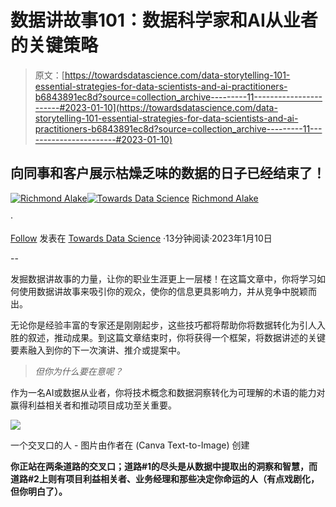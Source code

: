 # 数据讲故事101：数据科学家和AI从业者的关键策略

> 原文：[https://towardsdatascience.com/data-storytelling-101-essential-strategies-for-data-scientists-and-ai-practitioners-b6843891ec8d?source=collection_archive---------11-----------------------#2023-01-10](https://towardsdatascience.com/data-storytelling-101-essential-strategies-for-data-scientists-and-ai-practitioners-b6843891ec8d?source=collection_archive---------11-----------------------#2023-01-10)

## 向同事和客户展示枯燥乏味的数据的日子已经结束了！

[](https://richmondalake.medium.com/?source=post_page-----b6843891ec8d--------------------------------)[![Richmond Alake](../Images/7d563ac272e730f4f6a9ce8620cd11e3.png)](https://richmondalake.medium.com/?source=post_page-----b6843891ec8d--------------------------------)[](https://towardsdatascience.com/?source=post_page-----b6843891ec8d--------------------------------)[![Towards Data Science](../Images/a6ff2676ffcc0c7aad8aaf1d79379785.png)](https://towardsdatascience.com/?source=post_page-----b6843891ec8d--------------------------------) [Richmond Alake](https://richmondalake.medium.com/?source=post_page-----b6843891ec8d--------------------------------)

·

[Follow](https://medium.com/m/signin?actionUrl=https%3A%2F%2Fmedium.com%2F_%2Fsubscribe%2Fuser%2F88797ba3f2f6&operation=register&redirect=https%3A%2F%2Ftowardsdatascience.com%2Fdata-storytelling-101-essential-strategies-for-data-scientists-and-ai-practitioners-b6843891ec8d&user=Richmond+Alake&userId=88797ba3f2f6&source=post_page-88797ba3f2f6----b6843891ec8d---------------------post_header-----------) 发表在 [Towards Data Science](https://towardsdatascience.com/?source=post_page-----b6843891ec8d--------------------------------) ·13分钟阅读·2023年1月10日[](https://medium.com/m/signin?actionUrl=https%3A%2F%2Fmedium.com%2F_%2Fvote%2Ftowards-data-science%2Fb6843891ec8d&operation=register&redirect=https%3A%2F%2Ftowardsdatascience.com%2Fdata-storytelling-101-essential-strategies-for-data-scientists-and-ai-practitioners-b6843891ec8d&user=Richmond+Alake&userId=88797ba3f2f6&source=-----b6843891ec8d---------------------clap_footer-----------)

--

[](https://medium.com/m/signin?actionUrl=https%3A%2F%2Fmedium.com%2F_%2Fbookmark%2Fp%2Fb6843891ec8d&operation=register&redirect=https%3A%2F%2Ftowardsdatascience.com%2Fdata-storytelling-101-essential-strategies-for-data-scientists-and-ai-practitioners-b6843891ec8d&source=-----b6843891ec8d---------------------bookmark_footer-----------)

发掘数据讲故事的力量，让你的职业生涯更上一层楼！在这篇文章中，你将学习如何使用数据讲故事来吸引你的观众，使你的信息更具影响力，并从竞争中脱颖而出。

无论你是经验丰富的专家还是刚刚起步，这些技巧都将帮助你将数据转化为引人入胜的叙述，推动成果。到这篇文章结束时，你将获得一个框架，将数据讲述的关键要素融入到你的下一次演讲、推介或提案中。

> *但你为什么要在意呢？*

作为一名AI或数据从业者，你将技术概念和数据洞察转化为可理解的术语的能力对赢得利益相关者和推动项目成功至关重要。

![](../Images/2b2d461a8efc1cd517adbfe590ec9be4.png)

一个交叉口的人 - 图片由作者在 (Canva Text-to-Image) 创建

**你正站在两条道路的交叉口；道路#1的尽头是从数据中提取出的洞察和智慧，而道路#2上则有项目利益相关者、业务经理和那些决定你命运的人（有点戏剧化，但你明白了）。**
